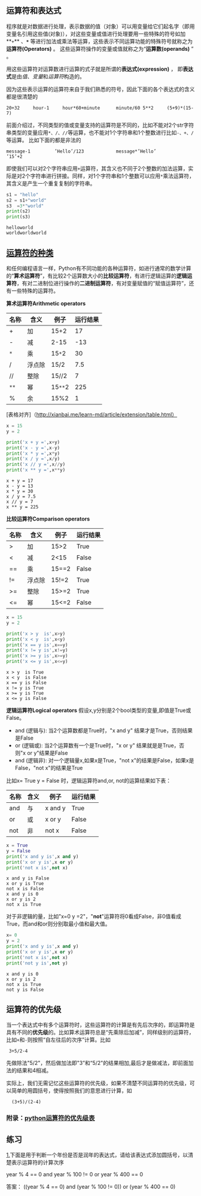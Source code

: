
## 运算符和表达式

程序就是对数据进行处理，表示数据的值（对象）可以用变量给它们起名字（即用变量名引用这些值(对象)），对这些变量或值进行处理要用一些特殊的符号如加**```+```** 、**```*```** 等进行加法或乘法等运算，这些表示不同运算功能的特殊符号就称之为**运算符(Operators)** 。 这些运算符操作的变量或值就称之为“**运算数(operands)** ” 。

用这些运算符对运算数进行运算的式子就是所谓的**表达式(expression)** ， 即**表达式**是由*值*、*变量*和*运算符*构造的。 

因为这些表示运算的运算符来自于我们熟悉的符号，因此下面的各个表达式的含义都是很清楚的
```
20+32     hour-1     hour*60+minute      minute/60 5**2     (5+9)*(15-7)
```

前面介绍过，不同类型的值或变量支持的运算符是不同的，比如不能对2个str字符串类型的变量应用```*、/、//```等运算，也不能对1个字符串和1个整数进行比如```-、+、/```等运算。 比如下面的都是非法的
```
message-1         ’Hello’/123            message*’Hello’          ’15’+2
```

即使我们可以对2个字符串应用```+```运算符，其含义也不同于2个整数的加法运算，实际是对2个字符串进行拼接。同样，对1个字符串和1个整数可以应用```*```乘法运算符，其含义是产生一个重复复制的字符串。


```python
s1 = "hello"
s2 = s1+"world"
s3  =3*"world"
print(s2)
print(s3)
```

    helloworld
    worldworldworld
    

## [运算符的种类](https://www.programiz.com/python-programming/operators)
和任何编程语言一样，Python有不同功能的各种运算符，如进行通常的数学计算的“**算术运算符**”，有比较2个运算数大小的**比较运算符**，有进行逻辑运算的**逻辑运算符**，有对二进制位进行操作的**二进制运算符**，有对变量赋值的“赋值运算符”，还有一些特殊的运算符。

  **算术运算符Arithmetic operators**

 名称 | 含义 |  例子 | 运行结果 
---- | ---  | ---- | ------ 
 +  | 加  |  15+2  | 17
 -  | 减  |  2-15  | -13
 ```*```  | 乘  |  15```*```2  | 30
 /  | 浮点除  |  15/2  | 7.5
 //  |整除 |  15//2  | 7
 ```**```  | 幂  |  15```**```2  | 225
 %  | 余  |  15%2  | 1


[表格对齐]（http://xianbai.me/learn-md/article/extension/table.html）


```python
x = 15
y = 2

print('x + y =',x+y)
print('x - y =',x-y)
print('x * y =',x*y)
print('x / y =',x/y)
print('x // y =',x//y)
print('x ** y =',x**y)
```

    x + y = 17
    x - y = 13
    x * y = 30
    x / y = 7.5
    x // y = 7
    x ** y = 225
    

**比较运算符Comparison operators**

 名称 | 含义 |  例子 | 运行结果 
---- | ---  | ---- | ------ 
 >  | 加  |  15>2  | True
 <  | 减  |  2<15  | False
 ==  | 乘  |  15==2  | False
  != | 浮点除  |  15!=2  | True
  >= |整除 |  15>=2  | True
 <=  | 幂  |  15<=2  | False


```python
x = 15
y = 2

print('x > y  is',x>y)
print('x < y  is',x<y)
print('x == y is',x==y)
print('x != y is',x!=y)
print('x >= y is',x>=y)
print('x <= y is',x<=y)
```

    x > y  is True
    x < y  is False
    x == y is False
    x != y is True
    x >= y is True
    x <= y is False
    

**逻辑运算符Logical operators**
假设x,y分别是2个bool类型的变量,即值是True或False。

- and (逻辑与): 当2个运算数都是True时，"x and y" 结果才是True，否则结果是False
- or (逻辑或): 当2个运算数有一个是True时，"x or y" 结果就是是True，否则"x or y"结果是False
- and (逻辑非): 对一个逻辑量x,如果x是True，"not x"的结果是False，如果x是False，"not x"的结果是True

比如x= True y = False 时，逻辑运算符and,or, not的运算结果如下表：

 名称 | 含义 |  例子 | 运行结果 
---- | ---  | ---- | ------ 
 and  | 与  |  x and y  | True
 or  | 或  |  x or y  | False
 not  | 非  |  not x  | False




```python
x = True
y = False
print('x and y is',x and y)
print('x or y is',x or y)
print('not x is',not x)
```

    x and y is False
    x or y is True
    not x is False
    x and y is 0
    x or y is 2
    not x is True
    

对于非逻辑的量，比如"x=0 y =2"，"**not**"运算符将0看成False，非0值看成True，而and和or则分别取最小值和最大值。


```python
x= 0
y = 2
print('x and y is',x and y)
print('x or y is',x or y)
print('not x is',not x)
print('not y is',not y)
```

    x and y is 0
    x or y is 2
    not x is True
    not y is False
    

## 运算符的优先级

当一个表达式中有多个运算符时，这些运算符的计算是有先后次序的，即运算符是具有不同的**优先级**的。比如算术运算符总是“先乘除后加减”，同样级别的运算符，比如```+```和```-```则按照“自左往后的次序”计算。比如
```
 3+5/2-4
```
先做除法"5/2"，然后做加法即"3”和“5/2"的结果相加,最后才是做减法，即前面加法的结果和4相减。

实际上，我们无需记忆这些运算符的优先级，如果不清楚不同运算符的优先级，可以简单的用圆括号，使得按照我们的意思进行计算，如
```
  (3+5)/(2-4)
```


### 附录：[python运算符的优先级表](http://www.mathcs.emory.edu/~valerie/courses/fall10/155/resources/op_precedence.html)

## 练习 

[1.](https://introcs.cs.princeton.edu/python/appendix_precedence/)下面是用于判断一个年份是否是润年的表达式，请给该表达式添加圆括号，以清楚表示运算符的计算次序

year % 4 == 0 and year % 100 != 0 or year % 400 == 0

答案：
((year % 4 == 0) and (year % 100 != 0)) or (year % 400 == 0)
